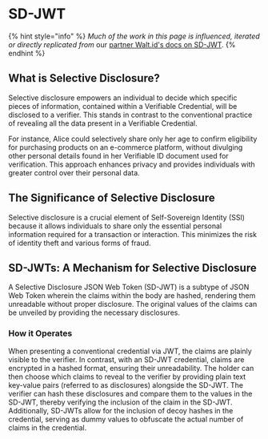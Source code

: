 # SD-JWT

{% hint style="info" %}
_Much of the work in this page is influenced, iterated or directly replicated from_ our [partner Walt.id's docs on SD-JWT](https://docs.walt.id/v/ssikit/concepts/selective-disclosure/intro).
{% endhint %}

## What is Selective Disclosure?

Selective disclosure empowers an individual to decide which specific pieces of information, contained within a Verifiable Credential, will be disclosed to a verifier. This stands in contrast to the conventional practice of revealing all the data present in a Verifiable Credential.

For instance, Alice could selectively share only her age to confirm eligibility for purchasing products on an e-commerce platform, without divulging other personal details found in her Verifiable ID document used for verification. This approach enhances privacy and provides individuals with greater control over their personal data.

## The Significance of Selective Disclosure

Selective disclosure is a crucial element of Self-Sovereign Identity (SSI) because it allows individuals to share only the essential personal information required for a transaction or interaction. This minimizes the risk of identity theft and various forms of fraud.

## SD-JWTs: A Mechanism for Selective Disclosure

A Selective Disclosure JSON Web Token (SD-JWT) is a subtype of JSON Web Token wherein the claims within the body are hashed, rendering them unreadable without proper disclosure. The original values of the claims can be unveiled by providing the necessary disclosures.

### How it Operates

When presenting a conventional credential via JWT, the claims are plainly visible to the verifier. In contrast, with an SD-JWT credential, claims are encrypted in a hashed format, ensuring their unreadability. The holder can then choose which claims to reveal to the verifier by providing plain text key-value pairs (referred to as disclosures) alongside the SD-JWT. The verifier can hash these disclosures and compare them to the values in the SD-JWT, thereby verifying the inclusion of the claim in the SD-JWT. Additionally, SD-JWTs allow for the inclusion of decoy hashes in the credential, serving as dummy values to obfuscate the actual number of claims in the credential.
